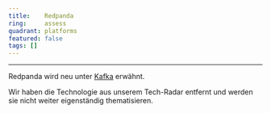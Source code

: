 ```yaml
---
title:    Redpanda  
ring:     assess
quadrant: platforms
featured: false
tags: []
---
```

---

Redpanda wird neu unter [Kafka][kafka] erwähnt. 

Wir haben die Technologie aus unserem Tech-Radar entfernt und werden sie nicht weiter eigenständig thematisieren.

[kafka]: /platforms/kafka
